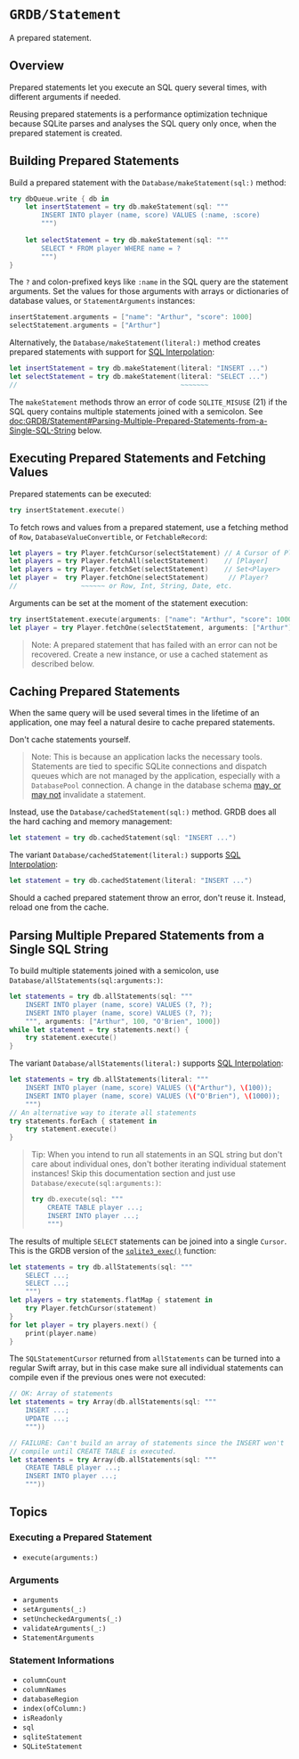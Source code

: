 # ``GRDB/Statement``

A prepared statement.

## Overview

Prepared statements let you execute an SQL query several times, with different arguments if needed.

Reusing prepared statements is a performance optimization technique because SQLite parses and analyses the SQL query only once, when the prepared statement is created.

## Building Prepared Statements

Build a prepared statement with the ``Database/makeStatement(sql:)`` method:

```swift
try dbQueue.write { db in
    let insertStatement = try db.makeStatement(sql: """
        INSERT INTO player (name, score) VALUES (:name, :score)
        """)
    
    let selectStatement = try db.makeStatement(sql: """
        SELECT * FROM player WHERE name = ?
        """)
}
```

The `?` and colon-prefixed keys like `:name` in the SQL query are the statement arguments. Set the values for those arguments with arrays or dictionaries of database values, or ``StatementArguments`` instances:

```swift
insertStatement.arguments = ["name": "Arthur", "score": 1000]
selectStatement.arguments = ["Arthur"]
```

Alternatively, the ``Database/makeStatement(literal:)`` method creates prepared statements with support for [SQL Interpolation]:

```swift
let insertStatement = try db.makeStatement(literal: "INSERT ...")
let selectStatement = try db.makeStatement(literal: "SELECT ...")
//                                         ~~~~~~~
```

The `makeStatement` methods throw an error of code `SQLITE_MISUSE` (21) if the SQL query contains multiple statements joined with a semicolon. See <doc:GRDB/Statement#Parsing-Multiple-Prepared-Statements-from-a-Single-SQL-String> below.

## Executing Prepared Statements and Fetching Values

Prepared statements can be executed:

```swift
try insertStatement.execute()
```

To fetch rows and values from a prepared statement, use a fetching method of ``Row``, ``DatabaseValueConvertible``, or ``FetchableRecord``:

```swift
let players = try Player.fetchCursor(selectStatement) // A Cursor of Player
let players = try Player.fetchAll(selectStatement)    // [Player]
let players = try Player.fetchSet(selectStatement)    // Set<Player>
let player =  try Player.fetchOne(selectStatement)     // Player?
//                ~~~~~~ or Row, Int, String, Date, etc.
```

Arguments can be set at the moment of the statement execution:

```swift
try insertStatement.execute(arguments: ["name": "Arthur", "score": 1000])
let player = try Player.fetchOne(selectStatement, arguments: ["Arthur"])
```

> Note: A prepared statement that has failed with an error can not be recovered. Create a new instance, or use a cached statement as described below.

## Caching Prepared Statements

When the same query will be used several times in the lifetime of an application, one may feel a natural desire to cache prepared statements.

Don't cache statements yourself.

> Note: This is because an application lacks the necessary tools. Statements are tied to specific SQLite connections and dispatch queues which are not managed by the application, especially with a ``DatabasePool`` connection. A change in the database schema [may, or may not](https://www.sqlite.org/compile.html#max_schema_retry) invalidate a statement.

Instead, use the ``Database/cachedStatement(sql:)`` method. GRDB does all the hard caching and memory management:

```swift
let statement = try db.cachedStatement(sql: "INSERT ...")
```

The variant ``Database/cachedStatement(literal:)`` supports [SQL Interpolation]:

```swift
let statement = try db.cachedStatement(literal: "INSERT ...")
```

Should a cached prepared statement throw an error, don't reuse it. Instead, reload one from the cache.

## Parsing Multiple Prepared Statements from a Single SQL String

To build multiple statements joined with a semicolon, use ``Database/allStatements(sql:arguments:)``:

```swift
let statements = try db.allStatements(sql: """
    INSERT INTO player (name, score) VALUES (?, ?);
    INSERT INTO player (name, score) VALUES (?, ?);
    """, arguments: ["Arthur", 100, "O'Brien", 1000])
while let statement = try statements.next() {
    try statement.execute()
}
```

The variant ``Database/allStatements(literal:)`` supports [SQL Interpolation]:

```swift
let statements = try db.allStatements(literal: """
    INSERT INTO player (name, score) VALUES (\("Arthur"), \(100));
    INSERT INTO player (name, score) VALUES (\("O'Brien"), \(1000));
    """)
// An alternative way to iterate all statements
try statements.forEach { statement in
    try statement.execute()
}
```

> Tip: When you intend to run all statements in an SQL string but don't care about individual ones, don't bother iterating individual statement instances! Skip this documentation section and just use ``Database/execute(sql:arguments:)``:
>
> ```swift
> try db.execute(sql: """
>     CREATE TABLE player ...; 
>     INSERT INTO player ...;
>     """)
> ```

The results of multiple `SELECT` statements can be joined into a single ``Cursor``. This is the GRDB version of the [`sqlite3_exec()`](https://www.sqlite.org/c3ref/exec.html) function:

```swift
let statements = try db.allStatements(sql: """
    SELECT ...; 
    SELECT ...; 
    """)
let players = try statements.flatMap { statement in
    try Player.fetchCursor(statement)
}
for let player = try players.next() { 
    print(player.name)
}
```

The ``SQLStatementCursor`` returned from `allStatements` can be turned into a regular Swift array, but in this case make sure all individual statements can compile even if the previous ones were not executed:

```swift
// OK: Array of statements
let statements = try Array(db.allStatements(sql: """
    INSERT ...; 
    UPDATE ...; 
    """))

// FAILURE: Can't build an array of statements since the INSERT won't
// compile until CREATE TABLE is executed.
let statements = try Array(db.allStatements(sql: """
    CREATE TABLE player ...; 
    INSERT INTO player ...;
    """))
```

## Topics

### Executing a Prepared Statement

- ``execute(arguments:)``

### Arguments

- ``arguments``
- ``setArguments(_:)``
- ``setUncheckedArguments(_:)``
- ``validateArguments(_:)``
- ``StatementArguments``

### Statement Informations

- ``columnCount``
- ``columnNames``
- ``databaseRegion``
- ``index(ofColumn:)``
- ``isReadonly``
- ``sql``
- ``sqliteStatement``
- ``SQLiteStatement``


[SQL Interpolation]: https://github.com/groue/GRDB.swift/blob/master/Documentation/SQLInterpolation.md
